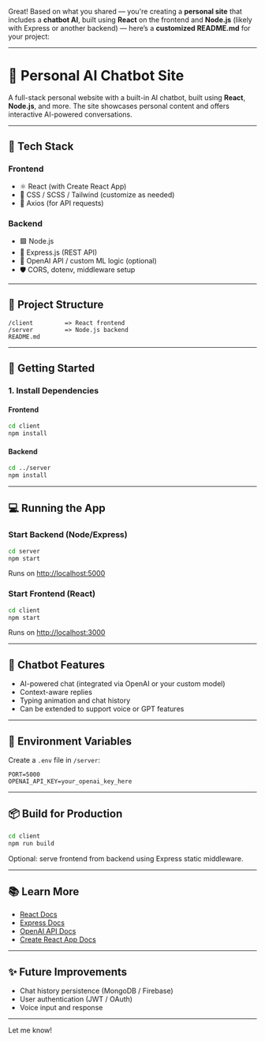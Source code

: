 Great! Based on what you shared — you're creating a **personal site** that includes a **chatbot AI**, built using **React** on the frontend and **Node.js** (likely with Express or another backend) — here’s a **customized README.md** for your project:

---

# 🤖 Personal AI Chatbot Site

A full-stack personal website with a built-in AI chatbot, built using **React**, **Node.js**, and more. The site showcases personal content and offers interactive AI-powered conversations.

---

## 🧰 Tech Stack

### Frontend

* ⚛️ React (with Create React App)
* 💅 CSS / SCSS / Tailwind (customize as needed)
* 🔄 Axios (for API requests)

### Backend

* 🟩 Node.js
* 🚀 Express.js (REST API)
* 🤖 OpenAI API / custom ML logic (optional)
* 🛡️ CORS, dotenv, middleware setup

---

## 📂 Project Structure

```
/client         => React frontend
/server         => Node.js backend
README.md
```

---

## 🚀 Getting Started

### 1. Install Dependencies

#### Frontend

```bash
cd client
npm install
```

#### Backend

```bash
cd ../server
npm install
```

---

## 💻 Running the App

### Start Backend (Node/Express)

```bash
cd server
npm start
```

Runs on [http://localhost:5000](http://localhost:5000)

### Start Frontend (React)

```bash
cd client
npm start
```

Runs on [http://localhost:3000](http://localhost:3000)

---

## 🧠 Chatbot Features

* AI-powered chat (integrated via OpenAI or your custom model)
* Context-aware replies
* Typing animation and chat history
* Can be extended to support voice or GPT features

---

## 🔐 Environment Variables

Create a `.env` file in `/server`:

```
PORT=5000
OPENAI_API_KEY=your_openai_key_here
```

---

## 📦 Build for Production

```bash
cd client
npm run build
```

Optional: serve frontend from backend using Express static middleware.

---

## 📚 Learn More

* [React Docs](https://reactjs.org/)
* [Express Docs](https://expressjs.com/)
* [OpenAI API Docs](https://platform.openai.com/docs/)
* [Create React App Docs](https://create-react-app.dev/docs/getting-started/)

---

## ✨ Future Improvements

* Chat history persistence (MongoDB / Firebase)
* User authentication (JWT / OAuth)
* Voice input and response

---
Let me know!
